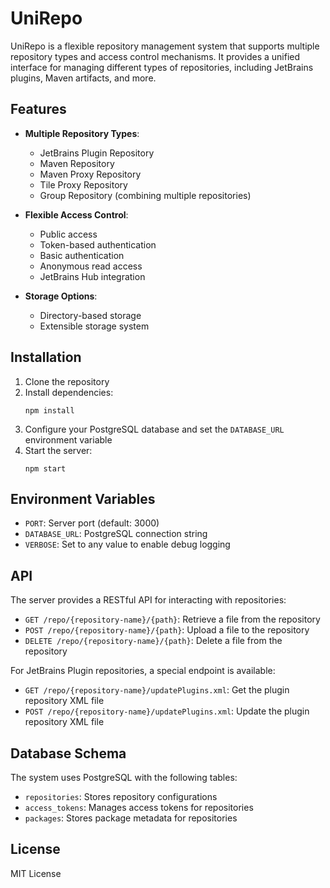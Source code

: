 # UniRepo

UniRepo is a flexible repository management system that supports multiple repository types and access control mechanisms. It provides a unified interface for managing different types of repositories, including JetBrains plugins, Maven artifacts, and more.

## Features

- **Multiple Repository Types**:
  - JetBrains Plugin Repository
  - Maven Repository
  - Maven Proxy Repository
  - Tile Proxy Repository
  - Group Repository (combining multiple repositories)

- **Flexible Access Control**:
  - Public access
  - Token-based authentication
  - Basic authentication
  - Anonymous read access
  - JetBrains Hub integration

- **Storage Options**:
  - Directory-based storage
  - Extensible storage system

## Installation

1. Clone the repository
2. Install dependencies:
   ```
   npm install
   ```
3. Configure your PostgreSQL database and set the `DATABASE_URL` environment variable
4. Start the server:
   ```
   npm start
   ```

## Environment Variables

- `PORT`: Server port (default: 3000)
- `DATABASE_URL`: PostgreSQL connection string
- `VERBOSE`: Set to any value to enable debug logging

## API

The server provides a RESTful API for interacting with repositories:

- `GET /repo/{repository-name}/{path}`: Retrieve a file from the repository
- `POST /repo/{repository-name}/{path}`: Upload a file to the repository
- `DELETE /repo/{repository-name}/{path}`: Delete a file from the repository

For JetBrains Plugin repositories, a special endpoint is available:
- `GET /repo/{repository-name}/updatePlugins.xml`: Get the plugin repository XML file
- `POST /repo/{repository-name}/updatePlugins.xml`: Update the plugin repository XML file

## Database Schema

The system uses PostgreSQL with the following tables:

- `repositories`: Stores repository configurations
- `access_tokens`: Manages access tokens for repositories
- `packages`: Stores package metadata for repositories

## License

MIT License
